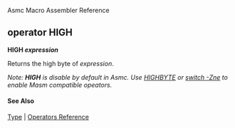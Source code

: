 Asmc Macro Assembler Reference

## operator HIGH

**HIGH _expression_**

Returns the high byte of _expression_.

_Note: **HIGH** is disable by default in Asmc. Use [HIGHBYTE](operator-highbyte.md) or [switch -Zne](../command/option-zne.md) to enable Masm compatible opeators._

#### See Also

[Type](type.md) | [Operators Reference](readme.md)
